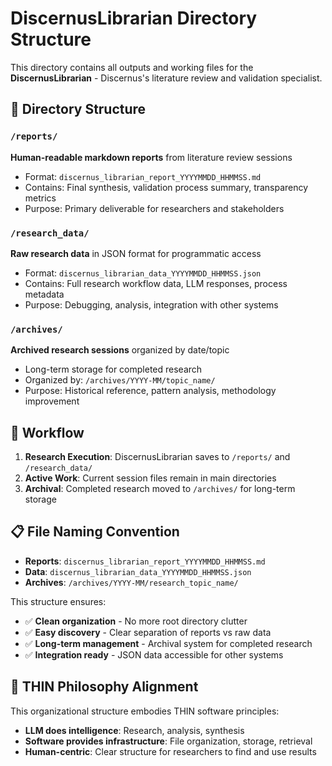 # DiscernusLibrarian Directory Structure

This directory contains all outputs and working files for the **DiscernusLibrarian** - Discernus's literature review and validation specialist.

## 📁 Directory Structure

### `/reports/`
**Human-readable markdown reports** from literature review sessions
- Format: `discernus_librarian_report_YYYYMMDD_HHMMSS.md`
- Contains: Final synthesis, validation process summary, transparency metrics
- Purpose: Primary deliverable for researchers and stakeholders

### `/research_data/`
**Raw research data** in JSON format for programmatic access
- Format: `discernus_librarian_data_YYYYMMDD_HHMMSS.json`
- Contains: Full research workflow data, LLM responses, process metadata
- Purpose: Debugging, analysis, integration with other systems

### `/archives/`
**Archived research sessions** organized by date/topic
- Long-term storage for completed research
- Organized by: `/archives/YYYY-MM/topic_name/`
- Purpose: Historical reference, pattern analysis, methodology improvement

## 🔄 Workflow

1. **Research Execution**: DiscernusLibrarian saves to `/reports/` and `/research_data/`
2. **Active Work**: Current session files remain in main directories
3. **Archival**: Completed research moved to `/archives/` for long-term storage

## 📋 File Naming Convention

- **Reports**: `discernus_librarian_report_YYYYMMDD_HHMMSS.md`
- **Data**: `discernus_librarian_data_YYYYMMDD_HHMMSS.json`
- **Archives**: `/archives/YYYY-MM/research_topic_name/`

This structure ensures:
- ✅ **Clean organization** - No more root directory clutter  
- ✅ **Easy discovery** - Clear separation of reports vs raw data
- ✅ **Long-term management** - Archival system for completed research
- ✅ **Integration ready** - JSON data accessible for other systems

## 🎯 THIN Philosophy Alignment

This organizational structure embodies THIN software principles:
- **LLM does intelligence**: Research, analysis, synthesis
- **Software provides infrastructure**: File organization, storage, retrieval
- **Human-centric**: Clear structure for researchers to find and use results 
